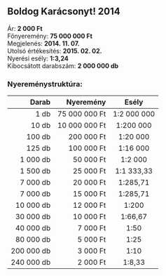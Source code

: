 ## Boldog Karácsonyt! 2014

Ár: **2 000 Ft**<br/>
Főnyeremény: **75 000 000 Ft**<br/>
Megjelenés: **2014. 11. 07.**<br/>
Utolsó értékesítés: **2015. 02. 02.**<br/>
Nyerési esély: **1:3,24**<br/>
Kibocsátott darabszám: **2 000 000 db**<br/>

### Nyereménystruktúra:
Darab|Nyeremény|Esély
---:|---:|:---:
1 db|75 000 000 Ft|1:2 000 000
10 db|10 000 000 Ft|1:200 000
100 db|200 000 Ft|1:20 000
125 db|100 000 Ft|1:16 000
1 000 db|50 000 Ft|1:2 000
1 500 db|25 000 Ft|1:1 333,33
7 000 db|20 000 Ft|1:285,71
7 000 db|15 000 Ft|1:285,71
10 000 db|12 000 Ft|1:200
30 000 db|10 000 Ft|1:66,67
40 000 db|7 000 Ft|1:50
80 000 db|5 000 Ft|1:25
200 000 db|3 000 Ft|1:10
240 000 db|2 000 Ft|1:8,33

